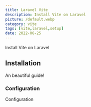 ```yaml
---
title: Laravel Vite
description: Install Vite on Laravel
picture: /default.webp
category: vite
tags: [vite,laravel,setup]
date: 2022-06-25
---
```


Install Vite on Laravel

<!--more-->

## Installation

An beautiful guide!

### Configuration

Configuration
